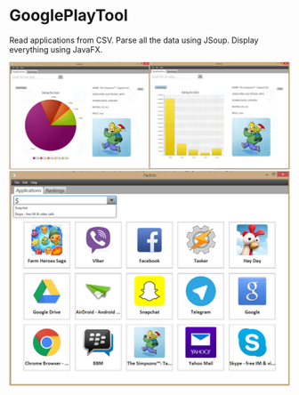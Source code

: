 GooglePlayTool
==============

Read applications from CSV. Parse all the data using JSoup. Display everything using JavaFX.

![alt tag](https://raw.githubusercontent.com/nicnhus22/GooglePlayTool/master/screenshot/SH1.png)
![alt tag](https://raw.githubusercontent.com/nicnhus22/GooglePlayTool/master/screenshot/SH3.png)
